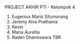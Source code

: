 PROJECT AKHIR PTI - Kelompok 4

1. Eugenius Mario Situmorang
2. Jeremy Alva Prathama
3. Kevin
4. Maria Aurellia
5. Raden Dhaneswara TBR

